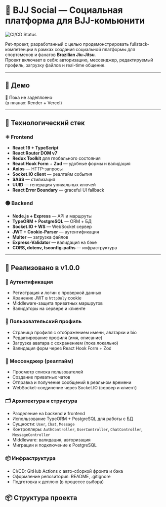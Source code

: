 # 🥋 BJJ Social — Социальная платформа для BJJ-комьюнити
![CI/CD Status](https://github.com/FarianGreen/Grip-Link-v2/actions/workflows/ci.yml/badge.svg)

Pet-проект, разработанный с целью продемонстрировать fullstack-компетенции в рамках создания социальной платформы для спортсменов и фанатов **Brazilian Jiu-Jitsu**.  
Проект включает в себя: авторизацию, мессенджер, редактируемый профиль, загрузку файлов и real-time общение.

---

## 🚀 Демо

🚧 Пока не задеплоено  
(в планах: Render + Vercel)

---

## 🧠 Технологический стек

### ⚛️ **Frontend**
- **React 19 + TypeScript**
- **React Router DOM v7**
- **Redux Toolkit** для глобального состояния
- **React Hook Form** + **Zod** — удобные формы и валидация
- **Axios** — HTTP-запросы
- **Socket.IO client** — реалтайм события
- **SASS** — стилизация
- **UUID** — генерация уникальных ключей
- **React Error Boundary** — graceful UI fallback

### 🟢 **Backend**
- **Node.js + Express** — API и маршруты
- **TypeORM + PostgreSQL** — ORM + БД
- **Socket.IO + WS** — WebSocket сервер
- **JWT + Cookie-Parser** — аутентификация
- **Multer** — загрузка файлов
- **Express-Validator** — валидация на бэке
- **CORS, dotenv, tsconfig-paths** — инфраструктура

---

## 🧩 Реализовано в v1.0.0

### 🔐 Аутентификация
- Регистрация и логин с проверкой данных
- Хранение JWT в `httpOnly` cookie
- Middleware-защита приватных маршрутов
- Валидаторы на сервере и клиенте

### 👤 Пользовательский профиль
- Страница профиля с отображением имени, аватарки и bio
- Редактирование профиля (имя, описание)
- Загрузка аватара с сохранением (пока локально)
- Валидация форм через React Hook Form + Zod

### 💬 Мессенджер (реалтайм)
- Просмотр списка пользователей
- Создание приватных чатов
- Отправка и получение сообщений в реальном времени
- WebSocket-соединение через Socket.IO (сервер и клиент)

### 🗂️ Архитектура и структура
- Разделение на backend и frontend
- Использование TypeORM + PostgreSQL для работы с БД
- Сущности: `User`, `Chat`, `Message`
- Контроллеры: `AuthController`, `UserController`, `ChatController`, `MessageController`
- Middleware: валидация, авторизация
- Миграции и подключение к PostgreSQL 

### 📦 Инфраструктура
- CI/CD: GitHub Actions с авто-сборкой фронта и бэка
- Оформление репозитория: README, .gitignore
- Подготовка к деплою (в процессе выбора)

## 📦 Структура проекта